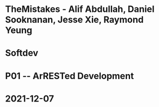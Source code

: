 # TheMistakes - Alif Abdullah, Daniel Sooknanan, Jesse Xie, Raymond Yeung
# Softdev
# P01 -- ArRESTed Development
# 2021-12-07